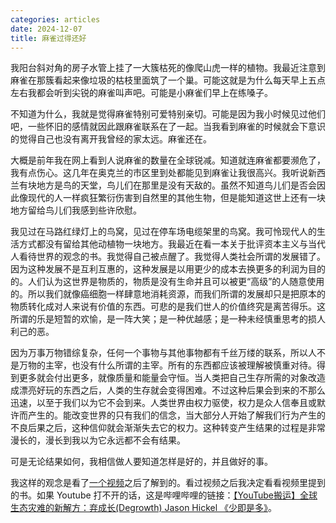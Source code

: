 ```yaml
---
categories: articles
date: 2024-12-07
title: 麻雀过得还好
---
```

我阳台斜对角的房子水管上挂了一大簇枯死的像爬山虎一样的植物。我最近注意到麻雀在那簇看起来像垃圾的枯枝里面筑了一个巢。可能这就是为什么每天早上五点左右我都会听到尖锐的麻雀叫声吧。可能是小麻雀们早上在练嗓子。

不知道为什么，我就是觉得麻雀特别可爱特别亲切。可能是因为我小时候见过他们吧，一些怀旧的感情就因此跟麻雀联系在了一起。当我看到麻雀的时候就会下意识的觉得自己也没有离开我曾经的家太远。麻雀还在。

大概是前年我在网上看到人说麻雀的数量在全球锐减。知道就连麻雀都要濒危了，我有点伤心。这几年在奥克兰的市区里到处都能见到麻雀让我很高兴。我听说新西兰有块地方是鸟的天堂，鸟儿们在那里是没有天敌的。虽然不知道鸟儿们是否会因此像现代的人一样疯狂繁衍伤害到自然里的其他生物，但是能知道这世上还有一块地方留给鸟儿们我感到些许欣慰。

我见过在马路红绿灯上的鸟窝，见过在停车场电缆架里的鸟窝。我可怜现代人的生活方式都没有留给其他动植物一块地方。我最近在看一本关于批评资本主义与当代人看待世界的观念的书。我觉得自己被点醒了。我觉得人类社会所谓的发展错了。因为这种发展不是互利互惠的，这种发展是以用更少的成本去换更多的利润为目的的。人们认为这世界是物质的，物质是没有生命并且可以被更“高级”的人随意使用的。所以我们就像癌细胞一样肆意地消耗资源，而我们所谓的发展却只是把原本的物质转化成对人来说有价值的东西。可悲的是我们世人的价值终究是离苦得乐。这所谓的乐是短暂的欢愉，是一阵大笑；是一种优越感；是一种未经慎重思考的损人利己的恶。

因为万事万物错综复杂，任何一个事物与其他事物都有千丝万缕的联系，所以人不是万物的主宰，也没有什么所谓的主宰。所有的东西都应该被理解被慎重对待。得到更多就会付出更多，就像质量和能量会守恒。当人类把自己生存所需的对象改造成漂亮好玩的东西之后，人类的生存就会变得困难。不过这种后果会到来的不那么迅速，以至于我们以为它不会到来。人类世界由权力驱使，权力是众人信奉且或默许而产生的。能改变世界的只有我们的信念，当大部分人开始了解我们行为产生的不良后果之后，这种信仰就会渐渐失去它的权力。这种转变产生结果的过程是非常漫长的，漫长到我以为它永远都不会有结果。

可是无论结果如何，我相信做人要知道怎样是好的，并且做好的事。

我这样的观念是看了[一个视频](https://youtube.com/watch?v=eWbqwcj9ALo)之后了解到的。看过视频之后我决定看看视频里提到的书。如果 Youtube 打不开的话，这是哔哩哔哩的链接：[【YouTube搬运】全球生态灾难的新解方：弃成长(Degrowth) Jason Hickel 《少即是多》](https://www.bilibili.com/video/BV1p34y1E7GY/?share_source=copy_web)。